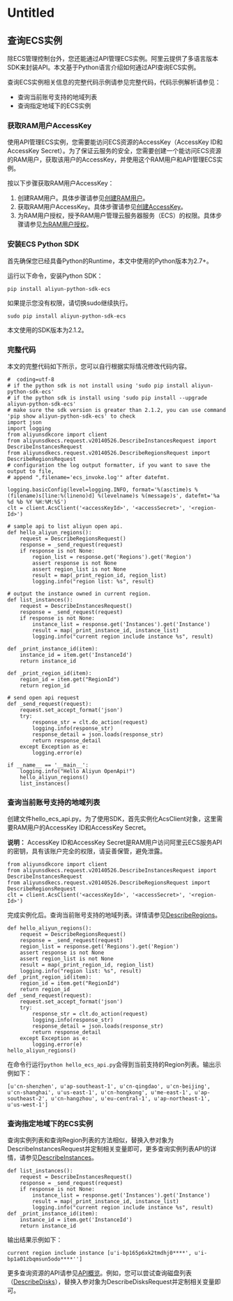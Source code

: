 # Untitled

## 查询ECS实例

除ECS管理控制台外，您还能通过API管理ECS实例。阿里云提供了多语言版本SDK来封装API。本文基于Python语言介绍如何通过API查询ECS实例。

查询ECS实例相关信息的完整代码示例请参见完整代码，代码示例解析请参见：

* 查询当前账号支持的地域列表
* 查询指定地域下的ECS实例

### 获取RAM用户AccessKey

使用API管理ECS实例，您需要能访问ECS资源的AccessKey（AccessKey ID和AccessKey Secret）。为了保证云服务的安全，您需要创建一个能访问ECS资源的RAM用户，获取该用户的AccessKey，并使用这个RAM用户和API管理ECS实例。

按以下步骤获取RAM用户AccessKey：

1. 创建RAM用户。具体步骤请参见[创建RAM用户](/intl.zh-CN/用户管理/创建RAM用户.md)。
2. 获取RAM用户AccessKey。具体步骤请参见[创建AccessKey](https://www.alibabacloud.com/help/doc-detail/53045.htm)。
3. 为RAM用户授权，授予RAM用户管理云服务器服务（ECS）的权限。具体步骤请参见[为RAM用户授权](/intl.zh-CN/用户管理/为RAM用户授权.md)。

### 安装ECS Python SDK

首先确保您已经具备Python的Runtime，本文中使用的Python版本为2.7+。

运行以下命令，安装Python SDK：

```text
pip install aliyun-python-sdk-ecs
```

如果提示您没有权限，请切换sudo继续执行。

```text
sudo pip install aliyun-python-sdk-ecs
```

本文使用的SDK版本为2.1.2。

### 完整代码

本文的完整代码如下所示，您可以自行根据实际情况修改代码内容。

```text
#  coding=utf-8
# if the python sdk is not install using 'sudo pip install aliyun-python-sdk-ecs'
# if the python sdk is install using 'sudo pip install --upgrade aliyun-python-sdk-ecs'
# make sure the sdk version is greater than 2.1.2, you can use command 'pip show aliyun-python-sdk-ecs' to check
import json
import logging
from aliyunsdkcore import client
from aliyunsdkecs.request.v20140526.DescribeInstancesRequest import DescribeInstancesRequest
from aliyunsdkecs.request.v20140526.DescribeRegionsRequest import DescribeRegionsRequest
# configuration the log output formatter, if you want to save the output to file,
# append ",filename='ecs_invoke.log'" after datefmt.

logging.basicConfig(level=logging.INFO, format='%(asctime)s %(filename)s[line:%(lineno)d] %(levelname)s %(message)s', datefmt='%a %d %b %Y %H:%M:%S')
clt = client.AcsClient('<accessKeyId>', '<accessSecret>', '<region-Id>')

# sample api to list aliyun open api.
def hello_aliyun_regions():
    request = DescribeRegionsRequest()
    response = _send_request(request)
    if response is not None:
        region_list = response.get('Regions').get('Region')
        assert response is not None
        assert region_list is not None
        result = map(_print_region_id, region_list)
        logging.info("region list: %s", result)

# output the instance owned in current region.
def list_instances():
    request = DescribeInstancesRequest()
    response = _send_request(request)
    if response is not None:
        instance_list = response.get('Instances').get('Instance')
        result = map(_print_instance_id, instance_list)
        logging.info("current region include instance %s", result)

def _print_instance_id(item):
    instance_id = item.get('InstanceId')
    return instance_id

def _print_region_id(item):
    region_id = item.get("RegionId")
    return region_id

# send open api request
def _send_request(request):
    request.set_accept_format('json')
    try:
        response_str = clt.do_action(request)
        logging.info(response_str)
        response_detail = json.loads(response_str)
        return response_detail
    except Exception as e:
        logging.error(e)

if __name__ == '__main__':
    logging.info("Hello Aliyun OpenApi!")
    hello_aliyun_regions()
    list_instances()
```

### 查询当前账号支持的地域列表

创建文件hello\_ecs\_api.py。为了使用SDK，首先实例化AcsClient对象，这里需要RAM用户的AccessKey ID和AccessKey Secret。

**说明：** AccessKey ID和AccessKey Secret是RAM用户访问阿里云ECS服务API的密钥，具有该账户完全的权限，请妥善保管，避免泄露。

```text
from aliyunsdkcore import client
from aliyunsdkecs.request.v20140526.DescribeInstancesRequest import DescribeInstancesRequest
from aliyunsdkecs.request.v20140526.DescribeRegionsRequest import DescribeRegionsRequest
clt = client.AcsClient('<accessKeyId>', '<accessSecret>', '<region-Id>')
```

完成实例化后。查询当前账号支持的地域列表。详情请参见[DescribeRegions](/intl.zh-CN/API参考/地域/DescribeRegions.md)。

```text
def hello_aliyun_regions():
    request = DescribeRegionsRequest()
    response = _send_request(request)
    region_list = response.get('Regions').get('Region')
    assert response is not None
    assert region_list is not None
    result = map(_print_region_id, region_list)
    logging.info("region list: %s", result)
def _print_region_id(item):
    region_id = item.get("RegionId")
    return region_id
def _send_request(request):
    request.set_accept_format('json')
    try:
        response_str = clt.do_action(request)
        logging.info(response_str)
        response_detail = json.loads(response_str)
        return response_detail
    except Exception as e:
        logging.error(e)
hello_aliyun_regions()
```

在命令行运行`python hello_ecs_api.py`会得到当前支持的Region列表。输出示例如下：

```text
[u'cn-shenzhen', u'ap-southeast-1', u'cn-qingdao', u'cn-beijing', u'cn-shanghai', u'us-east-1', u'cn-hongkong', u'me-east-1', u'ap-southeast-2', u'cn-hangzhou', u'eu-central-1', u'ap-northeast-1', u'us-west-1']
```

### 查询指定地域下的ECS实例

查询实例列表和查询Region列表的方法相似，替换入参对象为DescribeInstancesRequest并定制相关变量即可，更多查询实例列表API的详情，请参见[DescribeInstances](/intl.zh-CN/API参考/实例/DescribeInstances.md)。

```text
def list_instances():
    request = DescribeInstancesRequest()
    response = _send_request(request)
    if response is not None:
        instance_list = response.get('Instances').get('Instance')
        result = map(_print_instance_id, instance_list)
        logging.info("current region include instance %s", result)
def _print_instance_id(item):
    instance_id = item.get('InstanceId')
    return instance_id
```

输出结果示例如下：

```text
current region include instance [u'i-bp165p6xk2tmdhj0****', u'i-bp1a01zbqmsun5odo****'']
```

更多查询资源的API请参见[API概览](/intl.zh-CN/API参考/API概览.md)。例如，您可以尝试查询磁盘列表（[DescribeDisks](/intl.zh-CN/API参考/磁盘/DescribeDisks.md)），替换入参对象为DescribeDisksRequest并定制相关变量即可。

